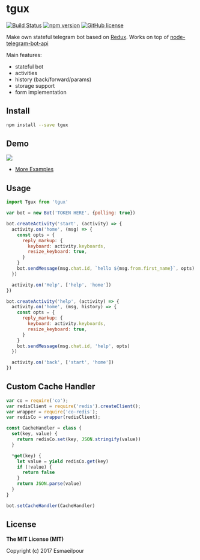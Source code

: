 # tgux

[![Build Status](https://travis-ci.org/esmaeilpour/tgux.png)](https://travis-ci.org/esmaeilpour/tgux)
[![npm version](https://img.shields.io/npm/v/tgux.svg?style=flat-square)](https://www.npmjs.com/package/tgux)
[![GitHub license](https://img.shields.io/badge/license-MIT-blue.svg)](https://raw.githubusercontent.com/esmaeilpour/tgux/master/LICENSE)

Make own stateful telegram bot based on [Redux](https://github.com/reactjs/redux). Works on top of [node-telegram-bot-api](https://github.com/yagop/node-telegram-bot-api)

Main features:
  - stateful bot
  - activities
  - history (back/forward/params)
  - storage support
  - form implementation

## Install

```bash
npm install --save tgux
```

## Demo
![](https://rawgit.com/esmaeilpour/tgux/master/intro.gif)
* [More Examples][examples]

## Usage

```js
import Tgux from 'tgux'

var bot = new Bot('TOKEN HERE', {polling: true})

bot.createActivity('start', (activity) => {
  activity.on('home', (msg) => {
    const opts = {
      reply_markup: {
        keyboard: activity.keyboards,
        resize_keyboard: true,
      }
    }
    bot.sendMessage(msg.chat.id, `hello ${msg.from.first_name}`, opts)
  })

  activity.on('Help', ['help', 'home'])
})

bot.createActivity('help', (activity) => {
  activity.on('home', (msg, history) => {
    const opts = {
      reply_markup: {
        keyboard: activity.keyboards,
        resize_keyboard: true,
      }
    }
    bot.sendMessage(msg.chat.id, 'help', opts)
  })

  activity.on('back', ['start', 'home'])
})

```

## Custom Cache Handler

```js
var co = require('co');
var redisClient = require('redis').createClient();
var wrapper = require('co-redis');
var redisCo = wrapper(redisClient);

const CacheHandler = class {
  set(key, value) {
    return redisCo.set(key, JSON.stringify(value))
  }

  *get(key) {
    let value = yield redisCo.get(key)
    if (!value) {
      return false
    }
    return JSON.parse(value)
  }
}

bot.setCacheHandler(CacheHandler)
```

## License

**The MIT License (MIT)**

Copyright (c) 2017 Esmaeilpour

[examples]:https://github.com/esmaeilpour/tgux/tree/master/examples